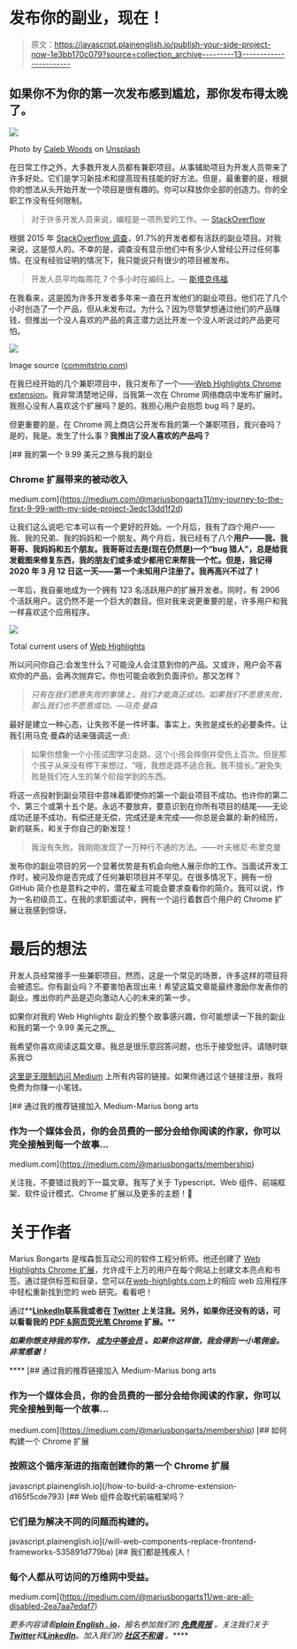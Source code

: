 # 发布你的副业，现在！

> 原文：<https://javascript.plainenglish.io/publish-your-side-project-now-1e3bb170c079?source=collection_archive---------13----------------------->

## 如果你不为你的第一次发布感到尴尬，那你发布得太晚了。

![](img/cffa9d78550ecedfe078a92a3b66ade5.png)

Photo by [Caleb Woods](https://unsplash.com/@caleb_woods?utm_source=medium&utm_medium=referral) on [Unsplash](https://unsplash.com?utm_source=medium&utm_medium=referral)

在日常工作之外，大多数开发人员都有兼职项目。从事辅助项目为开发人员带来了许多好处。它们是学习新技术和提高现有技能的好方法。但是，最重要的是，根据你的想法从头开始开发一个项目是很有趣的。你可以释放你全部的创造力。你的全职工作没有任何限制。

> 对于许多开发人员来说，编程是一项热爱的工作。— [StackOverflow](https://insights.stackoverflow.com/survey/2015#profile-sideprojects)

根据 2015 年 [StackOverflow 调查](https://insights.stackoverflow.com/survey/2015#profile-sideprojects)，91.7%的开发者都有活跃的副业项目。对我来说，这是惊人的。不幸的是，调查没有显示他们中有多少人曾经公开过任何事情。在没有经验证明的情况下，我只能说只有很少的项目被发布。

> 开发人员平均每周花 7 个多小时在编码上。— [斯塔克伟福](https://insights.stackoverflow.com/survey/2015#profile-sideprojects)

在我看来，这是因为许多开发者多年来一直在开发他们的副业项目。他们花了几个小时创造了一个产品，但从未发布过。为什么？因为尽管梦想通过他们的产品赚钱，但推出一个没人喜欢的产品的真正潜力远比开发一个没人听说过的产品更可怕。

![](img/3b11b39e1b28445dc9542e2b2e87a5c7.png)

Image source ([commitstrip.com](https://www.commitstrip.com/en/2014/11/25/west-side-project-story/))

在我已经开始的几个兼职项目中，我只发布了一个——[Web Highlights Chrome extension](https://chrome.google.com/webstore/detail/web-highlights-pdf-web-hi/hldjnlbobkdkghfidgoecgmklcemanhm)。我非常清楚地记得，当我第一次在 Chrome 网络商店中发布扩展时。我担心没有人喜欢这个扩展吗？是的。我担心用户会抱怨 bug 吗？是的。

但更重要的是，在 Chrome 网上商店公开发布我的第一个兼职项目，我兴奋吗？是的，我是。发生了什么事？**我推出了没人喜欢的产品吗？**

[](https://medium.com/@mariusbongarts11/my-journey-to-the-first-9-99-with-my-side-project-3edc13dd1f2d) [## 我的第一个 9.99 美元之旅与我的副业

### Chrome 扩展带来的被动收入

medium.com](https://medium.com/@mariusbongarts11/my-journey-to-the-first-9-99-with-my-side-project-3edc13dd1f2d) 

让我们这么说吧:它本可以有一个更好的开始。一个月后，我有了四个用户——我、我的兄弟、我的妈妈和一个朋友。两个月后，我已经有了八个**用户——我、我哥哥、我妈妈和五个朋友。我哥哥过去是(现在仍然是)一个“bug 猎人”，总是给我发截图来修复东西，我的朋友们或多或少都用它来帮我一个忙。但是，我记得 2020 年 3 月 12 日这一天——第一个未知用户注册了。我再高兴不过了！**

一年后，我自豪地成为一个拥有 123 名活跃用户的扩展开发者。同时，有 2906 个活跃用户。这仍然不是一个巨大的数目。但对我来说更重要的是，许多用户和我一样喜欢这个应用程序。

![](img/2dd12d869a813d4d374159b1784a503c.png)

Total current users of [Web Highlights](https://chrome.google.com/webstore/detail/web-highlights-pdf-web-hi/hldjnlbobkdkghfidgoecgmklcemanhm)

所以问问你自己:会发生什么？可能没人会注意到你的产品。又或许，用户会不喜欢你的产品，会再次抛弃它。你也可能会收到负面评价。那又怎样？

> *只有在我们愿意失败的事情上，我们才能真正成功。如果我们不愿意失败，那么我们也不愿意成功。—马克·曼森*

最好是建立一种心态，让失败不是一件坏事。事实上，失败是成长的必要条件。让我引用马克·曼森的话来强调这一点:

> 如果你想象一个小孩试图学习走路，这个小孩会摔倒并受伤上百次。但是那个孩子从来没有停下来想过，“哦，我想走路不适合我。我不擅长。”避免失败是我们在人生的某个阶段学到的东西。

将这一点投射到副业项目中意味着即使你的第一个副业项目不成功。也许你的第二个、第三个或第十五个是。永远不要放弃，要意识到在你所有项目的结尾——无论成功还是不成功，有偿还是无偿，完成还是未完成——你总是会赢的:新的经历，新的联系，和关于你自己的新发现！

> 我没有失败。我刚刚发现了一万种行不通的方法。——叶夫根尼·布里克曼

发布你的副业项目的另一个显著优势是有机会向他人展示你的工作。当面试开发工作时，被问及你是否完成了任何兼职项目并不罕见。在很多情况下，拥有一份 GitHub 简介也是意料之中的，潜在雇主可能会要求查看你的简介。我可以说，作为一名初级员工，在我的求职面试中，拥有一个运行着数百个用户的 Chrome 扩展让我感到惊讶。

# 最后的想法

开发人员经常接手一些兼职项目。然而，这是一个常见的场景，许多这样的项目将会被遗忘。你有副业吗？不要害怕表现出来！希望这篇文章能最终激励你发表你的副业。推出你的产品是迈向激动人心的未来的第一步。

如果你对我的 Web Highlights 副业的整个故事感兴趣，你可能想读一下我的副业 和我的第一个 9.99 美元之旅[。](https://medium.com/@mariusbongarts11/my-journey-to-the-first-9-99-with-my-side-project-3edc13dd1f2d)

我希望你喜欢阅读这篇文章。我总是很乐意回答问题，也乐于接受批评。请随时联系我😊

[这里是无限制访问 Medium](https://medium.com/@mariusbongarts/membership) 上所有内容的链接。如果你通过这个链接注册，我将免费为你赚一小笔钱。

[](https://medium.com/@mariusbongarts/membership) [## 通过我的推荐链接加入 Medium-Marius bong arts

### 作为一个媒体会员，你的会员费的一部分会给你阅读的作家，你可以完全接触到每一个故事…

medium.com](https://medium.com/@mariusbongarts/membership) 

关注我，不要错过我的下一篇文章。我写了关于 Typescript、Web 组件、前端框架、软件设计模式、Chrome 扩展以及更多的主题！🙏

# 关于作者

Marius Bongarts 是埃森哲互动公司的软件工程分析师。他还创建了 [Web Highlights Chrome 扩展](https://chrome.google.com/webstore/detail/web-highlights-%20-bookmark/hldjnlbobkdkghfidgoecgmklcemanhm)，允许成千上万的用户在每个网站上创建文本亮点和书签。通过提供标签和目录，您可以在[web-highlights.com](https://web-highlights.com/home)上的相应 web 应用程序中轻松重新找到您的 web 研究。看看吧！

通过**[**LinkedIn**](https://www.linkedin.com/in/marius-bongarts-6b3638171/)**联系我或者在 [**Twitter**](https://twitter.com/MariusBongarts) 上关注我。另外，如果你还没有的话，可以看看我的 [PDF &网页荧光笔 Chrome](https://chrome.google.com/webstore/detail/web-highlights-pdf-web-hi/hldjnlbobkdkghfidgoecgmklcemanhm) 扩展。****

*******如果你想支持我的写作，*** [***成为中等会员***](https://medium.com/@mariusbongarts/membership) ***。如果你这样做，我会得到一小笔佣金。非常感谢！*******

****[](https://medium.com/@mariusbongarts/membership) [## 通过我的推荐链接加入 Medium-Marius bong arts

### 作为一个媒体会员，你的会员费的一部分会给你阅读的作家，你可以完全接触到每一个故事…

medium.com](https://medium.com/@mariusbongarts/membership) [](/how-to-build-a-chrome-extension-d165f5cde793) [## 如何构建一个 Chrome 扩展

### 按照这个循序渐进的指南创建你的第一个 Chrome 扩展

javascript.plainenglish.io](/how-to-build-a-chrome-extension-d165f5cde793) [](/will-web-components-replace-frontend-frameworks-535891d779ba) [## Web 组件会取代前端框架吗？

### 它们是为解决不同的问题而构建的。

javascript.plainenglish.io](/will-web-components-replace-frontend-frameworks-535891d779ba) [](https://medium.com/@mariusbongarts11/we-are-all-disabled-2ea7aa7edaf7) [## 我们都是残疾人！

### 每个人都从可访问的万维网中受益。

medium.com](https://medium.com/@mariusbongarts11/we-are-all-disabled-2ea7aa7edaf7) 

*更多内容请看*[***plain English . io***](https://plainenglish.io/)*。报名参加我们的* [***免费周报***](http://newsletter.plainenglish.io/) *。关注我们关于*[***Twitter***](https://twitter.com/inPlainEngHQ)*和*[***LinkedIn***](https://www.linkedin.com/company/inplainenglish/)*。加入我们的* [***社区不和谐***](https://discord.gg/GtDtUAvyhW) *。*****